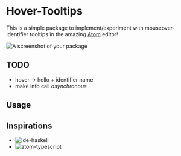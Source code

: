 
# Hover-Tooltips

This is a simple package to implement/experiment with
mouseover-identifier tooltips in the amazing [Atom](http://atom.io) editor!

![A screenshot of your package](https://f.cloud.github.com/assets/69169/2290250/c35d867a-a017-11e3-86be-cd7c5bf3ff9b.gif)

## TODO

+ hover -> hello + identifier name
+ make info call *asynchronous*

## Usage

## Inspirations

+ ![ide-haskell](http://atom-haskell.github.io/ide-haskell)
+ ![atom-typescript](https://github.com/TypeStrong/atom-typescript)
